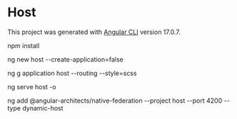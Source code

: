 # Host

This project was generated with [Angular CLI](https://github.com/angular/angular-cli) version 17.0.7.

npm install

ng new host --create-application=false

ng g application host --routing --style=scss

ng serve host -o

ng add @angular-architects/native-federation --project host --port 4200 --type dynamic-host
